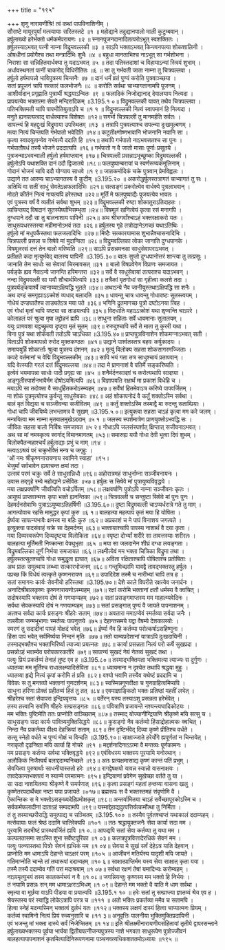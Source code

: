+++
title = "१९५"

+++
शृणु नारायणीश्रि! त्वं कथां पापविनाशिनीम् ।  
सौराष्टे मायूरपुर्यां मत्स्यायाः सरितस्तटे ॥१ ॥
महोद्याने तदुद्यानपालो माली कुटुम्बवान् ।  
हर्षुलाख्यो हरेर्भक्तो धर्मकर्मपरायणः ॥२ ॥
स्नानपूजनदानादितत्परोऽभूत् स्वशक्तितः ।  
ह्रर्षुलस्याऽभवत् पत्नी नाम्ना विद्रुमवल्लकी ॥३ ॥
साऽपि भक्ताऽभवत् किन्त्वनपत्या शोकशालिनी ।  
ओषधीनां प्रयोगैश्च तथा मन्त्रादिभिः शुभैः ॥४ ॥
बहुधा मानताभिश्च नाऽभूत् सा गर्भशोभना ।  
निराशा सा सन्निहितवार्धक्या तु यदाऽभवत् ॥५ ॥
तदा पतिस्तदाशां च विहायाऽन्यां स्त्रियं शुभाम् ।  
अर्धावस्थगतां पत्नीं चाकरोद् विधिरीतितः ॥६ ॥
सा तु गर्भवती जाता नाम्ना तु चित्रपल्लवा ।  
हर्षुलो हर्षमापन्नो भाविपुत्रस्य चिन्तनैः ॥७ ॥
दानं धर्मं व्रतं पुण्यं करोति पुत्रवाञ्च्छया ।  
सतां प्रपूजनं चापि सत्कारं फलभोजनैः ॥८ ॥
करोति सर्वथा चाभ्यागतानामपि पूजनम् ।  
आशीर्वादान् प्रगृह्णाति पुत्रार्थी श्रद्धयाऽन्वितः ॥९ ॥
फलादिकं निजोद्यानाद् देवालयाय नित्यदा ।  
प्रापयत्येव भक्तात्मा सेवते मन्दिरादिकम् ॥3.195.१ ०॥
विद्रुमवल्लकी यावत् तथैव चित्रपल्लवा ।  
पतिभक्तिमती चापि पापभीतियुताऽपि च ॥१ १ ॥
विद्रुमवल्लकी नित्यं स्वापमानं हि नित्यदा ।  
मनुते ह्यनपत्यत्वाद् वार्धक्याश्च विशेषतः ॥१२॥
सगर्भा चित्रपल्ली तु मानमर्हति सर्वतः ।  
सापत्न्यं हि महद्दुःखं विद्रुमाया उपस्थितम् ॥१३ ॥
तत्रापि पुत्रवत्याश्च सपत्न्या दुःखमुल्बणम् ।  
मत्वा नित्यं चिन्तयति गर्भपातो भवेदिति ॥१४॥
कटुतीक्ष्णोष्णभावानि भोजनानि नवानि सा ।  
कृत्वा स्वादयुतान्येव गर्भवत्यै ददाति हि ॥१५॥
तथापि गर्भपातो नाऽभवत्ततश्च सा पुनः ।  
गर्भपातौषधं तस्यै भोजने प्रददात्यपि ॥१६॥
गर्भपातो न वै जातो मासाः पूर्णाः प्रसूतये ।  
पुत्रजन्माऽभवन्माली हर्षुलो हर्षमाप्तवान् ॥१७॥
चित्रपल्ली प्रसन्नाऽभूच्छुष्का विद्रुमवल्लकी ।  
हर्षुलोऽपि यथाशक्ति दानं ददौ द्विजातये ॥१८॥
फलपुष्पाम्बरायां च स्वर्णरूप्यकमूलिनाम् ।  
गोदानं भोजनं चापि ददौ योग्याय साधवे ॥१ ९॥
जातकर्मादिकं चक्रे पुत्रवान् प्रेमविह्वलः ।  
उद्याने तत आरम्य चाऽभ्यागतस्य वै कुटीम् ॥3.195.२० ॥
अकरोद्धर्षुलस्तत्रागतं चाभ्यागतं तु सः ।  
अतिथिं वा सतीं साधुं सेवतेऽन्नफलादिभिः ॥२१॥
सत्सङ्गं प्रकरोत्येव वार्धक्ये पुत्रलाभवान् ।  
मोदते कीर्तनं नित्यं गायत्यपि हरेस्तथा ॥२२॥
मूर्तिं मे फलपुष्पाद्यैः पूजयत्येव भावतः ।  
एवं पुत्रस्य वर्षं वै व्यतीतं सर्वथा शुभम् ॥२३॥
विद्रुमवल्लकी रुष्टा शोकातुराऽतिदाहतः ।  
व्यचिन्तयद् विषदानं सुतस्येर्ष्याभिसम्भृता ॥२४॥
विषमूलं खनित्वेयं कृत्वा रसं मनागपि ।  
दुग्धपाने ददौ सा तु बालनाशाय पापिनी ॥२५॥
अथ श्रीभगवाँश्चाऽहं भक्तरक्षाकरो यतः ।  
साधुरूपधरस्तस्या महीमानोऽभवं तदा ॥२६॥
हर्षुलस्य गृहे तत्रोद्यानेऽगच्छं यथाऽतिथिः ।  
हर्षुलो मां मधुपर्कैस्तथा फलजलादिभिः ॥२७॥
मिष्टैः सत्कारयामास शुभान्नैश्चासनादिभिः ।  
चित्रपल्ली प्रसन्ना च सिषेवे मां मुदान्विता ॥२८॥
विद्रुमवल्लिका त्वेका जानाति दुग्धपानके ।  
विषमूलरसं दत्तं तेन बालो मरिष्यति ॥२९॥
साऽपि प्रसन्नमनसा साधुसेवापराऽभवत् ।  
प्रतीक्षते कदा मृत्युर्भवेद् बालस्य पापिनी ॥3.195.३०॥
बालः सुप्तो दुग्धपानोत्तरं शान्त्या तु तत्प्रसूः ।  
जानाति तेन साधोः सा सेवायां चिरमावसत् ॥३१ ॥
बालो विषप्रवेगेण विप्राणः समजायत ।  
पर्यङ्के ह्यव नैवाऽन्ये जानन्ति हरिमन्तरा ॥३२॥
सर्वे वै साधुसेवायां तत्पराश्च यदाऽभवन् ।  
नन्दा विद्रुमवल्ली सा ययौ शौचार्थमित्यपि ॥३३॥
तत्रैकां मृतगोधां सा गृहीत्वा कलशे तदा ।  
पुत्रपर्यङ्कपार्श्वे त्वानाय्याऽक्षिपद्धि भूतले ॥३४॥
अथाऽन्ये नैव जानीयुस्तथाऽक्षिपद्धि सा शनैः ।  
अथ दण्डं समगृह्याऽऽक्रोशं व्यधाद् बलादति ॥३५॥
धावन्तु चात्र धावन्तु गोधादष्टः सुतस्त्वयम् ।  
गोधेयं दण्डघातैश्च ताड्यतेऽत्र मया पते ॥३६॥
भगिनि द्रुतमागच्छ पुत्रो दष्टोऽनया त्विह ।  
एवं गोधां मृतां चापि यष्ट्या सा ताडयत्यपि ॥३५॥
विदधाति महाऽऽक्रोशं यथा शृण्वन्ति चाऽपरे ।  
कोलाहलं परं श्रुत्वा मृषा तद्द्रोहनं ह्यपि ॥३८॥
साधुना सहिताः सर्वे धावमानाः सुतालयम् ।  
ययुः प्राणवशा यद्वच्छ्रुत्वा दृष्ट्वा मृतं सुतम् ॥३९॥
रुरुदुश्चापि सर्वे ते माता तु कुररी यथा ।  
विना पुत्रं यथा शोकवती ततोऽपि चाऽधिका ॥3.195.४०॥
प्राप्तपुत्रविनाशेन शोकमग्नाऽभवत् सती ।  
पिताऽपि शोकमापन्नो रुरोद मुक्तकण्ठतः ॥४१॥
उद्याने पार्श्वतस्तत्र बहवः कर्षुकादयः ।  
समाययुर्हि शोकार्त्ताः श्रुत्वा पुत्रस्य दंशनम् ॥४२॥
मृत्युं विलोक्य सहसा शोकसागरमज्जिताः ।  
कपटे वर्तमानां च वेद्मि विद्रुमवल्लकीम् ॥४३॥
सापि भयं गता तत्र साधुश्चायं प्रतापवान् ।  
यदि वेत्स्यति गरलं दत्तं विद्रुमवल्लया ॥४४॥
तदा मे प्राणनाशं वै पतिर्मे सङ्करिष्यति ।  
इत्येवं भयमापन्ना साधोः पादौ प्रगृह्य सा ॥४५ ॥
शनैर्मर्दनसञ्ज्ञां च करोत्यथापि सञ्ज्ञया ।  
अङ्गुलीस्पार्शनभावैर्मम दोषोऽयमित्यपि ॥४६॥
विज्ञापयति रक्षार्थं मा प्रकाशं विधेहि च ।  
मयाऽपि सा तदोक्ता वै साधुर्हितकरोऽस्म्यहम् ॥४७॥
सर्वेषां हितमेवाऽत्र करिष्ये पापवर्जितम् ।  
मा शोकं पुत्रमृत्योश्च कुर्वन्तु साधुसेवकाः ॥४८॥
अहं शोकापनोदं वै कर्तुं शक्तोऽस्मि सर्वथा ।  
बालं मृतं विद्यया च सञ्जीवन्या सजीवितम् ॥४९ ॥
कर्तुं शक्तोऽस्मि तस्माद्वै मा रुदन्तु सताम्प्रियाः ।  
गोधां चापि जीवयिष्ये लभन्तामत्र वै सुखम् ॥3.195.५ ०॥
इत्युक्त्वा सहसा चाऽहं कृत्वा मम करे जलम् ।  
मन्त्रयित्वा मम नाम्ना मृतबालमुखेऽददाम् ॥५ १ ॥
जलस्य स्पर्शमात्रेण प्राणयुक्तोऽभवद्धि सः ।  
जीवितः सहसा बालो निर्विषः समजायत ॥५ २॥
गोधाऽपि जलसंस्पर्शात् क्षिप्तात् सजीवनाऽभवत् ।  
अथ सा मां नमस्कृत्य स्वर्गाद् विमानमागतम् ॥५३॥
समारुह्य ययौ गोधा देवी भूत्वा दिवं शुभम् ।  
विलोक्यैतन्महाश्चर्यं हर्बुलाद्याः प्रभुं च माम् ॥९४ ।  
मत्वाऽऽश्रयं परं चक्रुर्भक्तिं मन्त्र च जगृहुः ।  
'ओं नमः श्रीकृष्णनारायणाय स्वामिने स्वाहा' ॥९५।  
भेजुर्मां सर्वभावेन ह्ययाचन्त क्षमां तदा ।  
उत्सवं परमं चक्रुः सर्वे ते साधुसन्निधौ ॥९६॥
अहोरात्रमहं साधुर्नाम्ना सञ्जीवनायनः ।  
उवास तद्गृहे रम्ये महोद्याने प्रसेवितः ॥५७॥
हर्षुलः स सिषेवे मां पुत्रायुष्यविवृद्धये ।  
मया लक्षप्रवर्षाणि जीवत्विति वचोऽर्पितम् ॥५८॥
लक्षवर्षाणि पुत्रोऽपि नाम्ना सञ्जीवनः कृतः ।  
आयुष्यं प्राप्तवान्मत्तः कृपा भक्ते ह्यनन्तिका ॥५९॥
चित्रवल्ली च सन्तुष्टा सिषेवे मां पुनः पुनः ।  
देहमर्दनसेवाभिः पुत्राऽऽयुष्याऽतिहर्षिणी ॥3.195.६०॥
दुष्टा विद्रुमवल्ली चाऽप्यर्धरात्रे गते तु माम् ।  
आगत्योवाच रहसि मामुद्धर कृपां कुरु ॥६ १॥
बालहत्या महत्पापं कृतं मया हि योषिता ।  
ईर्ष्यया सापत्न्यभावैः क्षमस्व मा बहिः कुरु ॥६२॥
अप्रकाशं च मे पापं विनाशय जगत्पते ।  
इत्युक्त्वा पादसंवाहं चक्रे सा देहमर्दनम् ॥६३॥
भक्तायाश्चापि पापस्य नाशार्थं वै दया कृता ।  
मया दिव्यस्वरूपेण दिव्यदृष्ट्या विलोकिता ॥६४॥
स्पृष्टा दोर्भ्यां शरीरे सा तावत्तस्याः शरीरतः ।  
बालहत्या मूर्तिमती निष्क्रान्ता वेपथुभृता ॥६५ ॥
मया सा जलदानेन शीघ्रं दग्धा लयङ्गता ।  
विद्रुमवल्लिका तूर्णं निर्भया समजायत ॥६६॥
लक्ष्मीत्येवं मम भक्ता चित्रिका विद्रुमा तथा ।  
हर्षुलस्तत्सुतश्चापि गोधा समुद्धृता ह्यघात् ॥६७॥
अविता रक्षिताश्चापि पोषिताश्च प्रतोषिताः ।  
अथ प्रातः समुत्थाय लब्ध्वा सत्कारभोजनम् ॥६८॥
गन्तुमिच्छामि यावद्वै तावद्भक्तस्तु हर्षुलः ।  
पप्रच्छ किं विधेयं त्वत्कृते कृष्णनरायण ॥६९॥
उपादिदेश तस्मै च नारीभ्यां चापि तत्र ह ।  
सतां समागमः कार्यः सेवनीयो हरिस्तथा ॥3.195.७०॥
देशे काले विपरीते रक्षत्येव जनार्दनः ।  
अनादिश्रीबालकृष्णः कृष्णनारायणोऽस्म्यहम् ॥७१॥
रक्षां करोमि भक्तानां क्षतौ धर्मस्य वै क्वचित् ।  
सदोषस्यापि भक्तस्य दोषं ते गणयाम्यहम् ॥७२॥
सतां प्रसङ्गमाप्तस्य मम माहात्म्यवेदिनः ।  
सर्वथा सेवकस्यापि दोषं न गणयाम्यहम् ॥७३॥
सतां प्रसङ्गात् पुण्यं वै जायते पापनाशनम् ।  
अतश्च सर्वदा कार्यः प्रसङ्गः श्रीहरेः सताम् ॥७४॥
अवतारा ममाऽप्येवं स्मर्तव्या सर्वदा जनैः ।  
तल्लीला जन्मभूभागाः स्मर्तव्यः पापनुत्तये ॥७५॥
देहान्तसमये यद्वा वैषम्ये देशकालयोः ।  
स्मरणं तु सदादीनां पापहं मोक्षदं भवेत् ॥७६॥
ईर्ष्या नैव हि कर्तव्या परोत्कर्षाऽसहिष्णुना ।  
हिंसा पापं भवेत् सर्वमिर्ष्यया निन्दनं मृतिः ॥७७॥
ततो याम्यप्रदेशानां यात्राऽपि दुःखदायिनी ।  
तस्माद्भक्तैश्च भक्ताभिरिर्ष्या त्याज्या प्रयत्नतः ॥७८॥
कार्या प्रसन्नता नित्यं परो कर्षे सुखप्रदा ।  
प्रसन्नोऽहं भवाम्येव परोपकारकर्तरि ॥७९॥
सापत्न्यं सुखदं नेयं नेतव्यं सुखदं तथा ।  
पत्युः प्रियं प्रकर्तव्यं तेनाहं तुष्ट एव ह ॥3.195.८०॥
तस्माद्भक्तिमता भक्तिमत्या त्याज्यः स दुर्गुणः ।  
ध्यातव्या मम मूर्तिश्च राधालक्ष्म्यादिसेविता ॥८१॥
ध्यायमाना न दृश्येत तथापि श्रद्धया मुहुः ।  
ध्यातव्या हृद्ये नित्यं कृपां करोमि तं प्रति ॥८२॥
वश्यो भवामि तस्यैव यथेष्टं प्रददामि च ।  
विवेकः स तु मन्तव्यो भक्तानां गुणदर्शनम् ॥८३॥
स्वस्मिन्नगुणवीक्षा च गुणग्राहित्वमिप्यपि ।  
साधुना हरिणा प्रोक्तं ग्रहीतव्यं हितं तु तत् ॥८४॥
एवमाज्ञाङ्कितो भक्तः प्रतिष्ठां महतीं लभेत् ।  
श्रीहरेश्च सतां सेवापरा इन्द्रियवृत्तयः ॥८५ ॥
वर्तेरन् यस्य तस्याऽशु प्रसन्नता हरेर्भवेत् ।  
तस्य तत्त्वानि सर्वाणि श्रीहरेः सम्प्रसङ्गतः ॥८६॥
पवित्राणि प्रजायन्ते नश्यन्त्यघादिकोटयः ।  
मम भक्तिः पुष्टिमेति ततः प्राप्नोति वाञ्च्छितम् ॥८७॥
तस्माद् योज्यानीन्द्रियाणि श्रीकृष्णे मयि सत्सु च ।  
साधुसङ्गः सदा कार्यः पावित्र्यमुक्तिसिद्धये ॥८८॥
कुसङ्गो नैव कर्तव्यो हिंसाद्रोहात्मकः क्वचित् ।  
निन्दा नैव प्रकर्तव्या वीक्ष्य देहक्रियां सताम् ॥८९॥
तेन दृष्टिर्भवेद् दिव्या कृष्णे प्रीतिश्च वर्धते ।  
सत्सु स्नेहो वर्धते च पुण्यं मोक्षं च विन्दति ॥3.195.९०॥
साक्षाज्जाते हरेर्योगे ह्यपूर्णतां न चिन्तयेत् ।  
नराकृतौ दृढनिष्ठा मयि कार्या हि गोचरे ॥९१ ॥
मद्दर्शनादिनाऽऽत्मा वै मन्तव्यः पूर्णकामनः ।  
मम प्रसङ्गः कर्तव्यः सर्वथा भक्तिवृद्धये ॥९२॥
एवंविधस्य भक्तस्य पूरयामि मनोरथान् ।  
अलौकिकं निजैश्वर्यं बलाद्ददाम्यनिच्छते ॥९३॥
अतः प्रत्यक्षमासाद्य कृष्णं कान्तं पतिं प्रभुम् ।  
सेवयित्वा पुरुषार्थाः साधनीयास्ततो हरेः ॥९४॥
रागद्वेषक्षयो यावन्न स्यान्नो वासनाक्षयः ।  
तावदेकान्तभक्तत्वं न स्यान्मे परमात्मनः ॥९५॥
इन्द्रियाणां प्रवेगेण सुखेच्छा वर्तते तु या ।  
सा सदा नाशयितव्या श्रीकृष्णे वै समर्पणात् ॥९६॥
कृत्वा प्रसङ्गं महतां हन्तव्या वासना खलु ।  
कृष्णेतरपदार्थेच्छा नष्टा यया प्रजायते ॥०१७॥
ब्रह्मरूपः स वै भक्तस्तमहं संवृणोमि वै ।  
ऐकान्तिकः स मे भक्तोऽसङ्ख्यदेहिप्रमोक्षकृत् ॥९८॥
अन्तर्यामितया चाऽहं सर्वेच्छापूरकोऽस्मि च ।  
सर्वकर्मफलादीनां दाताऽहं सम्पदामपि ॥९९॥
यस्माद्देहाद्यदुत्पत्तिर्यत्कर्मोत्था तु निर्मिता ।  
तं तु तस्माच्छरीराद्धि समुत्पाद्य च सञ्चितम् ॥3.195.१०० ॥
तस्यैव पूर्वतश्चाप्तं यथाकालं ददाम्यहम् ।  
मत्सेवायाः फलं श्रेष्ठं ददामि चातिरेक्यपि ॥१०१ ॥
ततः श्रद्धायुक्तजनैः सेवा कार्या सदा मम ।  
पूरयामि तदभीष्टं प्रारब्धवर्जितं ह्यपि ॥१ ०.॥
आपद्यपि सतां सेवा कर्तव्या तु यथा मम ।  
कल्पलतासमा साऽस्ति शुभा सर्वेष्टपूरिका ॥१ ०३॥
कलत्रपुत्रवित्तादेरधिकं सेवनं मम ।  
पत्युः पत्न्यास्तथा पित्रोः सेवनं ह्यधिकं मम ॥१ ०४॥
सेवया मे सुखं सर्वं देहेऽत्र याति देहवान् ।  
प्राप्नोति मम धामाऽपि देहान्ते चाऽक्षरं परम् ॥१०५ ॥
आजीवनं मतिर्यस्य यादृशी मयि जायते ।  
गतिमाप्नोति चान्ते तां तथारूपां ददाम्यहम् ॥१० ६॥
साक्षात्प्राप्तिर्मम यस्य सेवा साक्षात् कृता यया ।  
तस्मै तस्यै ददाम्येव गतिं परां मदाश्रयाम् ॥१ ०७॥
सर्वथा रक्षणं तेषां यमादिभ्यः करोम्यहम् ।  
नाऽपमृत्युभयं तस्य कालकर्मभयं न वै ॥१ ०८॥
जगन्नियन्तुः कृष्णस्य मम भक्तो हि निर्भयः ।  
तं नयामि प्रसन्नः सन् मम धामाऽक्षराऽभिधम् ॥१ ०९॥
देहान्ते मम भक्तो वै याति मे धाम सर्वथा ।  
स्मृत्या वा मूर्छया वाऽपि पीडया वा प्रयात्यपि ॥3.195.१ १० ॥
हरेः सतां तु सम्प्राप्त्या ज्ञातव्यं श्रेय एव ह ।  
श्रेयस्तस्य परं स्याद्धि लोकेऽत्रापि परत्र च ॥१११ ॥
अतो भक्तिः प्रकर्तव्या ममैव च सतामपि ।  
हित्वा स्नेहं मदन्यस्मिन् भक्तत्वं दुर्लभं यतः ॥११२॥
भक्तस्य लक्षणं दास्यं हित्वा चाप्यात्मनः प्रियम् ।  
कर्तव्यं स्वामिनो नित्यं प्रियं रुच्यनुसारि च ॥११ ३॥
अनुवृत्तिः पालनीया भुक्तिमुक्तिप्रदायिनी ।  
एवं भजन्तु मां भक्ता दास्ये सर्वं निजेप्सितम् ॥१ १४॥
इति श्रीलक्ष्मीनारायणीयसंहितायां तृतीये द्वापरसन्ताने हर्षुलाख्यभक्तस्य पूर्वया भार्यया द्वितीयपत्नीजन्यपुत्रस्य नाशे भगवता साधुरूपेण पुत्रोज्जीवनं बालहत्यापापनाशनं कृतमित्यादिनिरूपणनामा पञ्चनवत्यधिकशततमोऽध्यायः ॥१९५ ॥
    
